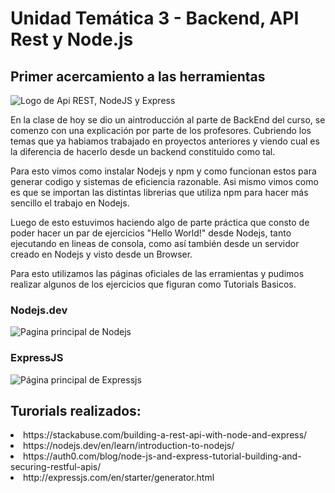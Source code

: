 # Unidad Temática 3 - Backend, API Rest y Node.js

## Primer acercamiento a las herramientas

<img src="https://user-images.githubusercontent.com/88668277/197181527-4568ea56-0226-4e02-a15e-8791d8b49ee7.png" alt="Logo de Api REST, NodeJS y Express"/>

En la clase de hoy se dio un aintroducción al parte de BackEnd del curso, se comenzo con una explicación por parte de los profesores. 
Cubriendo los temas que ya habiamos trabajado en proyectos anteriores y viendo cual es la diferencia de hacerlo desde un backend constituido como tal.

Para esto vimos como instalar Nodejs y npm y como funcionan estos para generar codigo y sistemas de eficiencia razonable.
Asi mismo vimos como es que se importan las distintas librerias que utiliza npm para hacer más sencillo el trabajo en Nodejs.

Luego de esto estuvimos haciendo algo de parte práctica que consto de poder hacer un par de ejercicios "Hello World!" desde Nodejs, tanto ejecutando en lineas de consola, como así también desde un servidor creado en Nodejs y visto desde un Browser.

Para esto utilizamos las páginas oficiales de las erramientas y pudimos realizar algunos de los ejercicios que figuran como Tutorials Basicos.

### Nodejs.dev
<img src="https://user-images.githubusercontent.com/88668277/197183032-9de53423-12ed-4293-aeba-e826ff3df3a0.png" alt="Pagina principal de Nodejs"/>

### ExpressJS
<img src="https://user-images.githubusercontent.com/88668277/197183508-5ac17b78-2575-40d1-9110-91b461a74860.png" alt="Página principal de Expressjs"/>

## Turorials realizados:
<li> https://stackabuse.com/building-a-rest-api-with-node-and-express/ </li>
<li> https://nodejs.dev/en/learn/introduction-to-nodejs/</li>
<li> https://auth0.com/blog/node-js-and-express-tutorial-building-and-securing-restful-apis/</li>
<li> http://expressjs.com/en/starter/generator.html</li>
